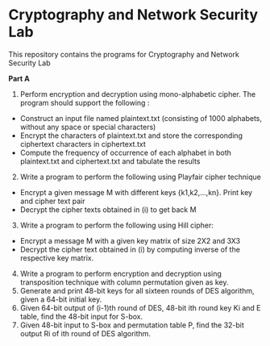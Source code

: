 # Cryptography and Network Security Lab
This repository contains the programs for Cryptography and Network Security Lab

**Part A**
1. Perform encryption and decryption using mono-alphabetic cipher. The program should support the following :
* Construct an input file named plaintext.txt (consisting of 1000 alphabets, without any space or special characters)
* Encrypt the characters of plaintext.txt and store the corresponding ciphertext characters in ciphertext.txt
* Compute the frequency of occurrence of each alphabet in both plaintext.txt and ciphertext.txt and tabulate the results
2. Write a program to perform the following using Playfair cipher technique
* Encrypt a given message M with different keys {k1,k2,...,kn}. Print key and cipher text pair
* Decrypt the cipher texts obtained in (i) to get back M
3. Write a program to perform the following using Hill cipher:
* Encrypt a message M with a given key matrix of size 2X2 and 3X3
* Decrypt the cipher text obtained in (i) by computing inverse of the respective key matrix.
4. Write a program to perform encryption and decryption using transposition technique with column permutation given as key.
5. Generate and print 48-bit keys for all sixteen rounds of DES algorithm, given a 64-bit initial key.
6. Given 64-bit output of (i-1)th round of DES, 48-bit ith round key Ki and E table, find the 48-bit input for S-box.
7. Given 48-bit input to S-box and permutation table P, find the 32-bit output Ri of ith round of DES algorithm.

